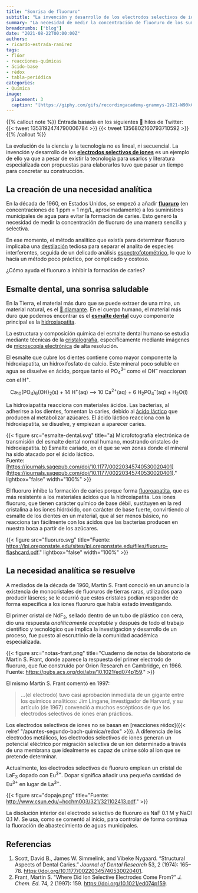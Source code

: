 ```yaml
---
title: "Sonrisa de fluoruro"
subtitle: "La invención y desarrollo de los electrodos selectivos de iones"
summary: "La necesidad de medir la concentración de fluoruro de los suministros municipales de agua fomentó la invención y desarrollo de los electrodos selectivos de iones."
breadcrumbs: ["blog"]
date: "2021-08-22T00:00:00Z"
authors:
- ricardo-estrada-ramirez
tags:
- flúor
- reacciones-químicas
- ácido-base
- rédox
- tabla-periódica
categories:
- Química
image:
  placement: 3
  caption: "[https://giphy.com/gifs/recordingacademy-grammys-2021-W90kCTMR5OXvBJoMlN](https://giphy.com/gifs/recordingacademy-grammys-2021-W90kCTMR5OXvBJoMlN)"
---
```


{{% callout note %}}
Entrada basada en los siguientes 🧵 hilos de Twitter:
{{< tweet 1353192474790006784 >}}
{{< tweet 1356802160793710592 >}}
{{% /callout %}}

La evolución de la ciencia y la tecnología no es lineal, ni secuencial. La invención y desarrollo de los [**electrodos selectivos de iones**](https://es.wikipedia.org/wiki/Electrodo_selectivo_de_iones) es un ejemplo de ello ya que a pesar de existir la tecnología para usarlos y literatura especializada con propuestas para elaborarlos tuvo que pasar un tiempo para concretar su construcción.

## La creación de una necesidad analítica

En la década de 1960, en Estados Unidos, se empezó a añadir [**fluoruro**](https://es.wikipedia.org/wiki/Fluoruro) (en concentraciones de 1 ppm = 1 mg/L, aproximadamente) a los suministros municipales de agua para evitar la formación de caries. Esto generó la necesidad de medir la concentración de fluoruro de una manera sencilla y selectiva.

En ese momento, el método analítico que existía para determinar fluoruro implicaba una [destilación](https://es.wikipedia.org/wiki/Destilación) tediosa para separar el analito de especies interferentes, seguida de un delicado análisis [espectrofotométrico](https://es.wikipedia.org/wiki/Espectrofotometr%C3%ADa), lo que lo hacía un método poco práctico, por complicado y costoso.

¿Cómo ayuda el fluoruro a inhibir la formación de caries?

## Esmalte dental, una sonrisa saludable

En la Tierra, el material más duro que se puede extraer de una mina, un material natural, es el [💎 diamante](https://es.wikipedia.org/wiki/Diamante). En el cuerpo humano, el material más duro que podemos encontrar es el [**esmalte dental**](https://es.wikipedia.org/wiki/Esmalte_dental) cuyo componente principal es la [hidroxiapatita](https://es.wikipedia.org/wiki/Hidroxiapatita).

La estructura y composición química del esmalte dental humano se estudia mediante técnicas de la [cristalografía](https://es.wikipedia.org/wiki/Cristalograf%C3%ADa), específicamente mediante imágenes de [microscopía electrónica](https://es.wikipedia.org/wiki/Microscopio_electrónico) de alta resolución.

El esmalte que cubre los dientes contiene como mayor componente la hidroxiapatita, un hidroxifosfato de calcio. Este mineral poco soluble en agua se disuelve en ácido, porque tanto el PO<sub>4</sub><sup>3–</sup> como el OH<sup>–</sup> reaccionan con el H<sup>+</sup>.

<div align="center">
Ca<sub>10</sub>(PO<sub>4</sub>)<sub>6</sub>(OH)<sub>2</sub>(s) + 14 H<sup>+</sup>(aq) &#10230; 10 Ca<sup>2+</sup>(aq) + 6 H<sub>2</sub>PO<sub>4</sub><sup>–</sup>(aq) + H<sub>2</sub>O(l)
</div>

La hidroxiapatita reacciona con materiales ácidos. Las bacterias, al adherirse a los dientes, fomentan la caries, debido al [ácido láctico](https://es.wikipedia.org/wiki/Ácido_láctico) que producen al metabolizar azúcares. El ácido láctico reacciona con la hidroxiapatita, se disuelve, y empiezan a aparecer caries.

{{< figure src="esmalte-dental.svg" title="a) Microfotografía electrónica de transmisión del esmalte dental normal humano, mostrando cristales de hidroxiapatita. b) Esmalte cariado, en el que se ven zonas donde el mineral ha sido atacado por el ácido láctico. <br> Fuente: [https://journals.sagepub.com/doi/10.1177/00220345740530020401](https://journals.sagepub.com/doi/10.1177/00220345740530020401)." lightbox="false" width="100%" >}}

El fluoruro inhibe la formación de caries porque forma [fluoroapatita](https://es.wikipedia.org/wiki/Fluorapatita), que es más resistente a los materiales ácidos que la hidroxiapatita. Los iones fluoruro, que tienen carácter químico de base débil, sustituyen en la red cristalina a los iones hidróxido, con carácter de base fuerte, convirtiendo al esmalte de los dientes en un material, que al ser menos básico, no reacciona tan fácilmente con los ácidos que las bacterias producen en nuestra boca a partir de los azúcares.

{{< figure src="fluoruro.svg" title="Fuente: https://lpi.oregonstate.edu/sites/lpi.oregonstate.edu/files/fluoruro-flashcard.pdf." lightbox="false" width="100%" >}}

## La necesidad analítica se resuelve

A mediados de la década de 1960, Martin S. Frant conoció en un anuncio la existencia de monocristales de fluoruros de tierras raras, utilizados para producir láseres; se le ocurrió que estos cristales podían responder de forma específica a los iones fluoruro que había estado investigando.

El primer cristal de NdF<sub>3</sub>, sellado dentro de un tubo de plástico con cera, dio una respuesta *analíticamente aceptable* y después de todo el trabajo científico y tecnológico que implica la investigación y desarrollo de un proceso, fue puesto al escrutrinio de la comunidad académica especializada.

{{< figure src="notas-frant.png" title="Cuaderno de notas de laboratorio de Martin S. Frant, donde aparece la respuesta del primer electrodo de fluoruro, que fue construido por Orion Research en Cambridge, en 1966. <br> Fuente: https://pubs.acs.org/doi/abs/10.1021/ed074p159." >}}

El mismo Martin S. Frant comentó en 1997:

> ...(el electrodo) tuvo casi aprobación inmediata de un gigante entre los químicos analíticos: Jim Lingane, investigador de Harvard, y su artículo (de 1967) convenció a muchos escépticos de que los electrodos selectivos de iones eran prácticos.

Los electrodos selectivos de iones no se basan en [reacciones rédox]({{< relref "/apuntes-segundo-bach-quimica/redox" >}}). A diferencia de los electrodos metálicos, los electrodos selectivos de iones generan un potencial eléctrico por migración selectiva de un ion determinado a través de una membrana que idealmente es capaz de unirse sólo al ion que se pretende determinar.

Actualmente, los electrodos selectivos de fluoruro emplean un cristal de LaF<sub>3</sub> dopado con Eu<sup>3+</sup>. Dopar significa añadir una pequeña cantidad de Eu<sup>3+</sup> en lugar de La<sup>3+</sup>.

{{< figure src="dopaje.png" title="Fuente: http://www.csun.edu/~hcchm003/321/321102413.pdf." >}}

La disolución interior del electrodo selectivo de fluoruro es NaF 0.1 M y NaCl 0.1 M. Se usa, como se comentó al inicio, para controlar de forma continua la fluoración de abastecimiento de aguas municipales.

## Referencias

1. Scott, David B., James W. Simmelink, and Vibeke Nygaard. “Structural Aspects of Dental Caries.” *Journal of Dental Research* 53, 2 (1974): 165–78. https://doi.org/10.1177/00220345740530020401.
2. Frant, Martin S. "Where Did Ion Selective Electrodes Come From?” *J. Chem. Ed.* 74, 2 (1997): 159. https://doi.org/10.1021/ed074p159.